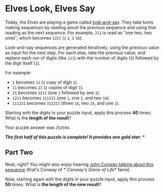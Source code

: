 # Elves Look, Elves Say

Today, the Elves are playing a game called [look-and-say](https://en.wikipedia.org/wiki/Look-and-say_sequence). They
take turns making sequences by reading aloud the previous sequence and using that reading as the next sequence. For
example, `211` is read as "one two, two ones", which becomes `1221` (`1` `2`, `2` `1`s).

Look-and-say sequences are generated iteratively, using the previous value as input for the next step. For each step,
take the previous value, and replace each run of digits (like `111`) with the number of digits (`3`) followed by the
digit itself (`1`).

For example:

- `1` becomes `11` (`1` copy of digit `1`).
- `11` becomes `21` (`2` copies of digit `1`).
- `21` becomes `1211` (one `2` followed by one `1`).
- `1211` becomes `111221` (one `1`, one `2`, and two `1`s).
- `111221` becomes `312211` (three `1`s, two `2`s, and one `1`).

Starting with the digits in your puzzle input, apply this process **40** times. What is the **length of the result**?

Your puzzle answer was `252594`.

*__The first half of this puzzle is complete! It provides one gold star: *__*

## Part Two

Neat, right? You might also enjoy
hearing [John Conway talking about this sequence](https://www.youtube.com/watch?v=ea7lJkEhytA) (that's Conway of *
*Conway's Game of Life** fame).

Now, starting again with the digits in your puzzle input, apply this process **50** times. What is **the length of the
new result**?

